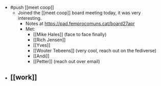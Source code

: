 - #push [[meet coop]]
  - Joined the [[meet coop]] board meeting today, it was very interesting.
    - Notes at https://pad.femprocomuns.cat/board27apr
    - Met:
      - [[Mike Hales]] (face to face finally)
      - [[Rich Jensen]]
      - [[Yves]]
      - [[Wouter Tebeens]] (very cool, reach out on the fediverse)
      - [[Andi]]
      - [[Petter]] (reach out over email)
- [[work]]
  - 
